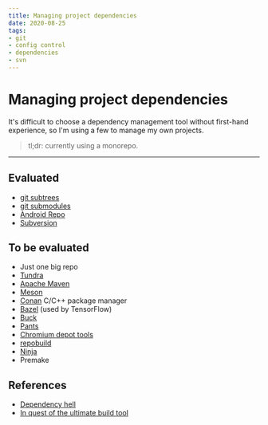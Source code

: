 ```yaml
---
title: Managing project dependencies
date: 2020-08-25
tags:
- git
- config control
- dependencies
- svn
---
```


# Managing project dependencies

It's difficult to choose a dependency management tool without first-hand
experience, so I'm using a few to manage my own projects.

> tl;dr: currently using a monorepo.

---

## Evaluated
- [git subtrees](https://turpin.dev/post/git-subtrees)
- [git submodules](https://turpin.dev/post/git-submodules)
- [Android Repo](https://turpin.dev/post/android-repo)
- [Subversion](https://turpin.dev/post/subversion-to-git-migration)

## To be evaluated
- Just one big repo
- [Tundra](https://github.com/deplinenoise/tundra)
- [Apache Maven](https://en.wikipedia.org/wiki/Apache_Maven)
- [Meson](https://mesonbuild.com/Dependencies.html)
- [Conan](https://conan.io/) C/C++ package manager
- [Bazel](https://docs.bazel.build/versions/master/install-ubuntu.html) (used by TensorFlow)
- [Buck](https://buck.build/)
- [Pants](https://v1.pantsbuild.org/)
- [Chromium depot tools](http://dev.chromium.org/developers/how-tos/depottools)
- [repobuild](https://github.com/chrisvana/repobuild/wiki/Motivation)
- [Ninja](https://ninja-build.org/)
- Premake

## References
- [Dependency hell](https://en.wikipedia.org/wiki/Dependency_hell)
- [In quest of the ultimate build tool](http://blog.ltgt.net/in-quest-of-the-ultimate-build-tool/)

